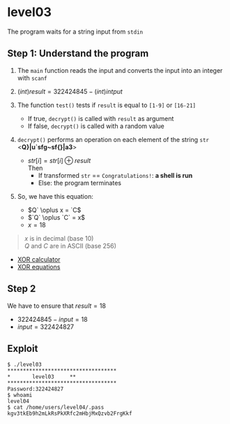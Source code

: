 # level03
The program waits for a string input from `stdin`

## Step 1: Understand the program
1. The `main` function reads the input and converts the input into an integer with `scanf`

2. $(int)result = 322424845 - (int)intput$

3. The function `test()` tests if `result` is equal to `[1-9]` or `[16-21]`
    - If true, `decrypt()` is called with `result` as argument
    - If false, `decrypt()` is called with a random value

4. `decrypt()` performs an operation on each element of the string `str` <__Q}|u`sfg~sf{}|a3__>  
    - $str[i] = str[i] \oplus result$  
    Then
        - If transformed `str` == `Congratulations!`:  __a shell is run__
        - Else: the program terminates

5. So, we have this equation:
    - $`Q` \oplus x = `C`$
    - $`Q` \oplus `C` = x$
    - $x = 18$

> $x$ is in decimal (base 10)  
> $`Q`$ and $`C`$ are in ASCII (base 256)

- [XOR calculator](https://xor.pw/)
- [XOR equations](https://math.stackexchange.com/questions/888866/solve-simple-xor-equation)

## Step 2
We have to ensure that $result = 18$
- $322424845 - input = 18$
- $input = 322424827$

## Exploit
```console
$ ./level03 
***********************************
*		level03		**
***********************************
Password:322424827
$ whoami
level04
$ cat /home/users/level04/.pass
kgv3tkEb9h2mLkRsPkXRfc2mHbjMxQzvb2FrgKkf
```